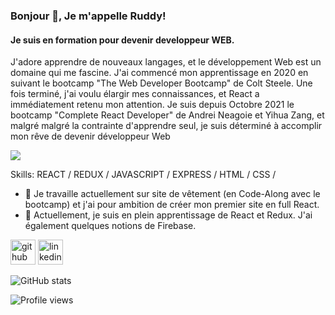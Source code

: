 ### Bonjour 👋, Je m'appelle Ruddy!
#### Je suis en formation pour devenir developpeur WEB.
J'adore apprendre de nouveaux langages, et le développement Web est un domaine qui me fascine.
J'ai commencé mon apprentissage en 2020 en suivant le bootcamp "The Web Developer Bootcamp" de Colt Steele. Une fois terminé, j'ai voulu élargir mes connaissances, et React a immédiatement retenu mon attention. 
Je suis depuis Octobre 2021 le bootcamp "Complete React Developer" de Andrei Neagoie et Yihua Zang, et malgré malgré la contrainte d'apprendre seul, je suis déterminé à accomplir mon rêve de devenir développeur Web

![](https://i.postimg.cc/fTL2JvNK/Sans-titre-1.png)


Skills: REACT / REDUX / JAVASCRIPT / EXPRESS / HTML / CSS / 

- 🔭 Je travaille actuellement sur site de vêtement (en Code-Along avec le bootcamp) et j'ai pour ambition de créer mon premier site en full React. 
- 🌱 Actuellement, je suis en plein apprentissage de React et Redux. J'ai également quelques notions de Firebase.  


[<img src='https://cdn.jsdelivr.net/npm/simple-icons@3.0.1/icons/github.svg' alt='github' height='40'>](https://github.com/panderawan)  [<img src='https://cdn.jsdelivr.net/npm/simple-icons@3.0.1/icons/linkedin.svg' alt='linkedin' height='40'>](https://www.linkedin.com/in/ruddyautem/)  

![GitHub stats](https://github-readme-stats.vercel.app/api?username=panderawan&show_icons=true)  

![Profile views](https://gpvc.arturio.dev/panderawan)  


